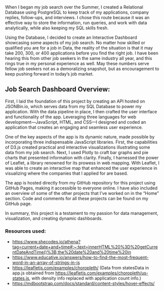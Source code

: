 When I began my job search over the Summer, I created a Relational Database using PostgreSQL to keep track of my applications, company replies, follow-ups, and interviews. I chose this route because it was an effective way to store the information, run queries, and work with data analytically, while also keeping my SQL skills fresh.

Using the Database, I decided to create an Interactive Dashboard showcasing some aspects of my job search. No matter how skilled or qualified you are for a job in Data, the reality of the situation is that it may take 200, 300, or 400 applications before you find the right job. I have been hearing this from other job seekers in the same industry all year, and this rings true in my personal experience as well. May these numbers serve fellow job seekers not as a demoralizing snapshot, but as encouragement to keep pushing forward in today’s job market.

## Job Search Dashboard Overview:

First, I laid the foundation of this project by creating an API hosted on JSONBin.io, which serves data from my SQL Database to power my application. With the data pipeline in place, I then crafted the user interface and functionality of the app. Leveraging three languages for web development—JavaScript, HTML, and CSS—I designed and coded an application that creates an engaging and seamless user experience.

One of the key aspects of the app is its dynamic nature, made possible by incorporating three indispensable JavaScript libraries. First, the capabilities of D3.js created practical and interactive visualizations illustrating some data from my job search. Next, I used Plotly to craft bar graphs and pie charts that presented information with clarity. Finally, I harnessed the power of Leaflet, a library renowned for its prowess in web mapping. With Leaflet, I was able to create an interactive map that enhanced the user experience in visualizing where the companies that I applied for are based.

The app is hosted directly from my GitHub repository for this project using GitHub Pages, making it accessible to everyone online. I have also included an overview of some of the other projects that I’ve worked on in the “Home” section. Code and comments for all these projects can be found on my GitHub page.

In summary, this project is a testament to my passion for data management, visualization, and creating dynamic dashboards.

### Resources used:
- https://www.shecodes.io/athena?tag=current+date+and+time#:~:text=innerHTML%20%3D%20getCurrentDateAndTime()%3B,the%20date%20and%20time%20in
- https://www.educative.io/answers/how-to-find-the-most-frequent-word-in-an-array-of-strings-in-js
- https://leafletjs.com/examples/choropleth/
(Data from statesData in app.js obtained from https://leafletjs.com/examples/choropleth/us-states.js, with density info replaced with application count info.)
- https://mdbootstrap.com/docs/standard/content-styles/hover-effects/